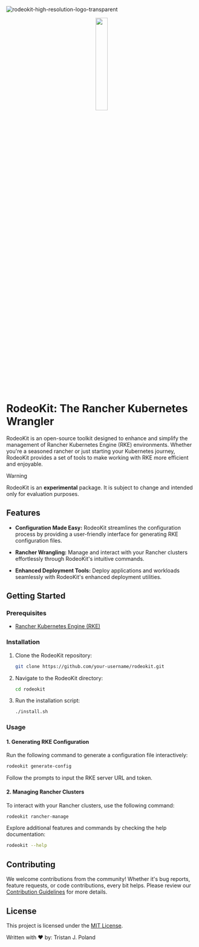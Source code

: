 ![rodeokit-high-resolution-logo-transparent](https://github.com/Unreal-Kingdoms/RKE-Cluster-Template/assets/34868944/da133030-d8e6-412f-aecb-e78f3266e64c)

<p align="center">
<img src="https://github.com/Unreal-Kingdoms/RodeoKit/assets/34868944/08ef42e3-aced-40f4-98f6-4a4bba09d98c" width="25%" />
</p>

# RodeoKit: The Rancher Kubernetes Wrangler

RodeoKit is an open-source toolkit designed to enhance and simplify the management of Rancher Kubernetes Engine (RKE) environments. Whether you're a seasoned rancher or just starting your Kubernetes journey, RodeoKit provides a set of tools to make working with RKE more efficient and enjoyable.

> [!WARNING]
> RodeoKit is an **experimental** package. It is subject to change and intended only for evaluation purposes.

## Features

- **Configuration Made Easy:** RodeoKit streamlines the configuration process by providing a user-friendly interface for generating RKE configuration files.

- **Rancher Wrangling:** Manage and interact with your Rancher clusters effortlessly through RodeoKit's intuitive commands.

- **Enhanced Deployment Tools:** Deploy applications and workloads seamlessly with RodeoKit's enhanced deployment utilities.

## Getting Started

### Prerequisites

- [Rancher Kubernetes Engine (RKE)](https://github.com/rancher/rke)

### Installation

1. Clone the RodeoKit repository:

   ```bash
   git clone https://github.com/your-username/rodeokit.git
   ```

2. Navigate to the RodeoKit directory:

   ```bash
   cd rodeokit
   ```

3. Run the installation script:

   ```bash
   ./install.sh
   ```

### Usage

#### 1. Generating RKE Configuration

Run the following command to generate a configuration file interactively:

```bash
rodeokit generate-config
```

Follow the prompts to input the RKE server URL and token.

#### 2. Managing Rancher Clusters

To interact with your Rancher clusters, use the following command:

```bash
rodeokit rancher-manage
```

Explore additional features and commands by checking the help documentation:

```bash
rodeokit --help
```

## Contributing



We welcome contributions from the community! Whether it's bug reports, feature requests, or code contributions, every bit helps. Please review our [Contribution Guidelines](CONTRIBUTING.md) for more details.
## License

This project is licensed under the [MIT License](LICENSE).

Written with ❤️ by: Tristan J. Poland

